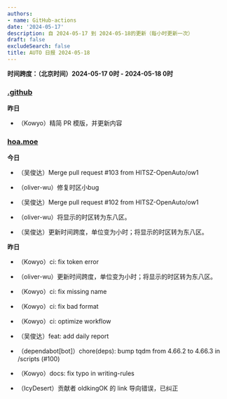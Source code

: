 ```yaml
---
authors:
- name: GitHub-actions
date: '2024-05-17'
description: 自 2024-05-17 到 2024-05-18的更新（每小时更新一次）
draft: false
excludeSearch: false
title: AUTO 日报 2024-05-18
---
```


**时间跨度：（北京时间）2024-05-17 0时 - 2024-05-18 0时**
### [.github](https://github.com/HITSZ-OpenAuto/.github)

**昨日** 
- （Kowyo）精简 PR 模版，并更新内容

### [hoa.moe](https://github.com/HITSZ-OpenAuto/hoa.moe)

**今日** 
- （吴俊达）Merge pull request #103 from HITSZ-OpenAuto/ow1

- （oliver-wu）修复时区小bug

- （吴俊达）Merge pull request #102 from HITSZ-OpenAuto/ow1

- （oliver-wu）将显示的时区转为东八区。

- （吴俊达）更新时间跨度，单位变为小时；将显示的时区转为东八区。

**昨日** 
- （Kowyo）ci: fix token error

- （oliver-wu）更新时间跨度，单位变为小时；将显示的时区转为东八区。

- （Kowyo）ci: fix missing name

- （Kowyo）ci: fix bad format

- （Kowyo）ci: optimize workflow

- （吴俊达）feat: add daily report

- （dependabot[bot]）chore(deps): bump tqdm from 4.66.2 to 4.66.3 in /scripts (#100)

- （Kowyo）docs: fix typo in writing-rules

- （IcyDesert）贡献者 oldkingOK 的 link 导向错误，已纠正

